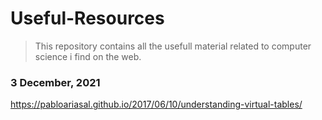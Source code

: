 # Useful-Resources

> This repository contains all the usefull material related to computer science i find on the web.

### 3 December, 2021
https://pabloariasal.github.io/2017/06/10/understanding-virtual-tables/
